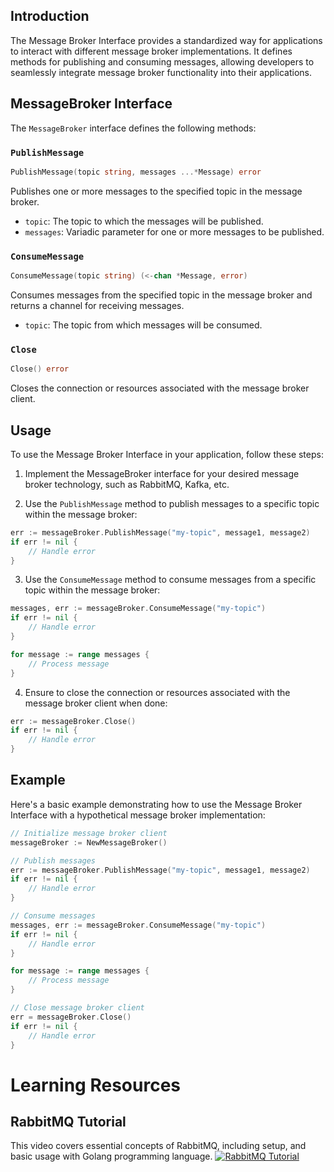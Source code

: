 ## Introduction

The Message Broker Interface provides a standardized way for applications to interact with different message broker implementations. It defines methods for publishing and consuming messages, allowing developers to seamlessly integrate message broker functionality into their applications.

## MessageBroker Interface

The `MessageBroker` interface defines the following methods:

### `PublishMessage`

```go
PublishMessage(topic string, messages ...*Message) error
```
Publishes one or more messages to the specified topic in the message broker.

- `topic`: The topic to which the messages will be published.
- `messages`: Variadic parameter for one or more messages to be published.

### `ConsumeMessage`

```go
ConsumeMessage(topic string) (<-chan *Message, error)
```

Consumes messages from the specified topic in the message broker and returns a channel for receiving messages.

- `topic`: The topic from which messages will be consumed.

### `Close`

```go
Close() error
```

Closes the connection or resources associated with the message broker client.

## Usage

To use the Message Broker Interface in your application, follow these steps:

1. Implement the MessageBroker interface for your desired message broker technology, such as RabbitMQ, Kafka, etc.

2. Use the `PublishMessage` method to publish messages to a specific topic within the message broker:

```go
err := messageBroker.PublishMessage("my-topic", message1, message2)
if err != nil {
    // Handle error
}
```

3. Use the `ConsumeMessage` method to consume messages from a specific topic within the message broker:

```go
messages, err := messageBroker.ConsumeMessage("my-topic")
if err != nil {
    // Handle error
}

for message := range messages {
    // Process message
}
```

4. Ensure to close the connection or resources associated with the message broker client when done:

```go
err := messageBroker.Close()
if err != nil {
    // Handle error
}
```

## Example

Here's a basic example demonstrating how to use the Message Broker Interface with a hypothetical message broker implementation:

```go
// Initialize message broker client
messageBroker := NewMessageBroker()

// Publish messages
err := messageBroker.PublishMessage("my-topic", message1, message2)
if err != nil {
    // Handle error
}

// Consume messages
messages, err := messageBroker.ConsumeMessage("my-topic")
if err != nil {
    // Handle error
}

for message := range messages {
    // Process message
}

// Close message broker client
err = messageBroker.Close()
if err != nil {
    // Handle error
}
```
# Learning Resources
## RabbitMQ Tutorial
This video covers essential concepts of RabbitMQ, including setup, and basic usage with Golang programming language.
[![RabbitMQ Tutorial](https://img.youtube.com/vi/pAXp6o-zWS4/0.jpg)](https://www.youtube.com/watch?v=pAXp6o-zWS4)